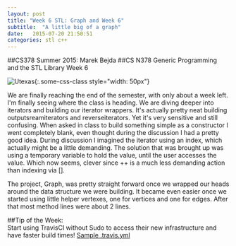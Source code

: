 ```yaml
---
layout: post
title: "Week 6 STL: Graph and Week 6"
subtitle:  "A little big of a graph"
date:   2015-07-20 21:50:51
categories: stl c++ 
---
```


##CS378 Summer 2015: Marek Bejda
##CS N378 Generic Programming and the STL Library Week 6

![Utexas](https://www.utexas.edu/sites/default/files/images/Trademarked_Silhouette2.jpg){:.some-css-class style="width: 50px"}

We are finally reaching the end of the semester, with only about a week left. I'm finally seeing where the class is heading. We are diving deeper into iterators and building our iterator wrappers. It's actually pretty neat building outputsreamiterators and reverseiterators. Yet it's very sensitive and still confusing. When asked in class to build something simple as a constructor I went completely blank, even thought during the discussion I had a pretty good idea. During discussion I imagined the iterator using an index, which actually might be a little demanding. The solution that was brought up was using a temporary variable to hold the value, until the user accesses the value. Which now seems, clever since ++ is a much less demanding action than indexing via []. 

The project, Graph, was pretty straight forward once we wrapped our heads around the data structure we were building. It became even easier once we started using little helper vertexes, one for vertices and one for edges. After that most method lines were about 2 lines.  


##Tip of the Week:  
Start using TravisCI without Sudo to access their new infrastructure and have faster build times! [Sample .travis.yml](sampleTravis)  

[sampleTravis]:	/static/sample.travis.yml

